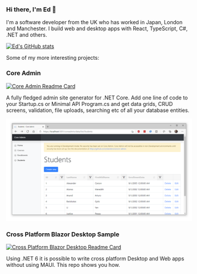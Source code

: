 ### Hi there, I'm Ed 👋

I'm a software developer from the UK who has worked in Japan, London and Manchester. I build web and desktop apps with React, TypeScript, C#, .NET and others.

[![Ed's GitHub stats](https://github-readme-stats.vercel.app/api?username=edandersen)](https://github.com/edandersen)

Some of my more interesting projects:

### Core Admin

[![Core Admin Readme Card](https://github-readme-stats.vercel.app/api/pin/?username=edandersen&repo=core-admin)](https://github.com/edandersen/coreadmin)

A fully fledged admin site generator for .NET Core. Add one line of code to your Startup.cs or Minimal API Program.cs and get data grids, CRUD screens, validation, file uploads, searching etc of all your database entities.

![A screenshot of Core Admin](https://github.com/edandersen/core-admin/blob/master/docs/screenshot-1.PNG)

### Cross Platform Blazor Desktop Sample

[![Cross Platform Blazor Desktop Readme Card](https://github-readme-stats.vercel.app/api/pin/?username=edandersen&repo=blazor-desktop-crossplatform-sample)](https://github.com/edandersen/blazor-desktop-crossplatform-sample)

Using .NET 6 it is possible to write cross platform Desktop and Web apps without using MAUI. This repo shows you how.


<!--
**edandersen/edandersen** is a ✨ _special_ ✨ repository because its `README.md` (this file) appears on your GitHub profile.

Here are some ideas to get you started:

- 🔭 I’m currently working on ...
- 🌱 I’m currently learning ...
- 👯 I’m looking to collaborate on ...
- 🤔 I’m looking for help with ...
- 💬 Ask me about ...
- 📫 How to reach me: ...
- 😄 Pronouns: ...
- ⚡ Fun fact: ...
-->
